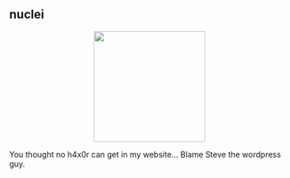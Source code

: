 ## nuclei

<p align="center">
  <img src="https://d4.alternativeto.net/htE_9KZgDZmCNXWxdINaKVq3H9fXXXxojExivCtyaYI/rs:fill:280:280:0/g:ce:0:0/YWJzOi8vZGlzdC9pY29ucy9udWNsZWlfMjA3NDc5LmpwZw.png" width="200" />
</p>

You thought no h4x0r can get in my website...  Blame Steve the wordpress guy.
